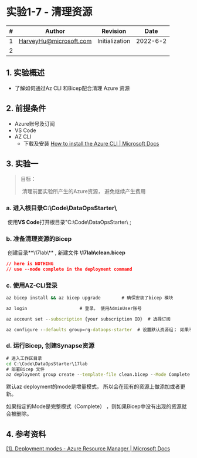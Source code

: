 # 实验1-7 - 清理资源

| #    | Author                 | Revision       | Date     |
| ---- | ---------------------- | -------------- | -------- |
| 1    | HarveyHu@microsoft.com | Initialization | 2022-6-2 |
| 2    |                        |                |          |





## 1. 实验概述

- 了解如何通过Az CLI 和Bicep配合清理 Azure 资源



## 2. 前提条件

- Azure账号及订阅
- VS Code
- AZ CLI
  - 下载及安装 [How to install the Azure CLI | Microsoft Docs](https://docs.microsoft.com/en-us/cli/azure/install-azure-cli)



## 3. 实验一

> 目标：
>
> ​       清理前面实验所产生的Azure资源， 避免继续产生费用

### a.  进入根目录C:\Code\DataOpsStarter\

​	      使用**VS Code**打开根目录"C:\Code\DataOpsStarter\ ; 

### b. 准备清理资源的Bicep

​		 创建目录**\17lab\\** , 新建文件 **\17lab\clean.bicep**

~~~json
// here is NOTHING
// use --mode complete in the deployment command
~~~



### c.  使用AZ-CLI登录

~~~cmd
az bicep install && az bicep upgrade        # 确保安装了bicep 模块

az login					# 登录。 使用AdminUser账号

az account set --subscription {your subscription ID}  # 选择订阅

az configure --defaults group=rg-dataops-starter  # 设置默认资源组； 如果不设默认， 则后面每个命令需要单独指定一次。
~~~



### d. 运行Bicep, 创建Synapse资源

~~~cmd
# 进入工作区目录
cd C:\Code\DataOpsStarter\17lab
# 部署Bicep 文件
az deployment group create --template-file clean.bicep --Mode Complete
~~~



默认az deployment的mode是增量模式， 所以会在现有的资源上做添加或者更新。 

如果指定的Mode是完整模式（Complete） ，则如果Bicep中没有出现的资源就会被删除。



## 4. 参考资料

[[1]. Deployment modes - Azure Resource Manager | Microsoft Docs](https://docs.microsoft.com/en-us/azure/azure-resource-manager/templates/deployment-modes)
